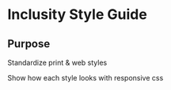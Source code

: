 # Inclusity Style Guide

## Purpose

Standardize print & web styles

Show how each style looks with responsive css